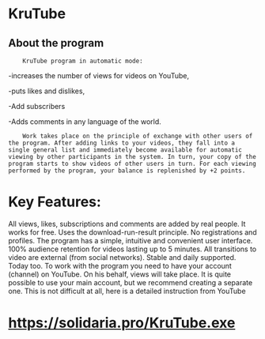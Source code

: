 # KruTube
## About the program
        KruTube program in automatic mode:

-increases the number of views for videos on YouTube,

-puts likes and dislikes,

-Add subscribers

-Adds comments in any language of the world.
        
        Work takes place on the principle of exchange with other users of the program. After adding links to your videos, they fall into a single general list and immediately become available for automatic viewing by other participants in the system. In turn, your copy of the program starts to show videos of other users in turn. For each viewing performed by the program, your balance is replenished by +2 points.
# Key Features:
All views, likes, subscriptions and comments are added by real people.
It works for free.
Uses the download-run-result principle. No registrations and profiles.
The program has a simple, intuitive and convenient user interface.
100% audience retention for videos lasting up to 5 minutes.
All transitions to video are external (from social networks).
Stable and daily supported. Today too.
  To work with the program you need to have your account (channel) on YouTube. On his behalf, views will take place. It is quite possible to use your main account, but we recommend creating a separate one. This is not difficult at all, here is a detailed instruction from YouTube
# <a href="Download this program here:">https://solidaria.pro/KruTube.exe</a> 
